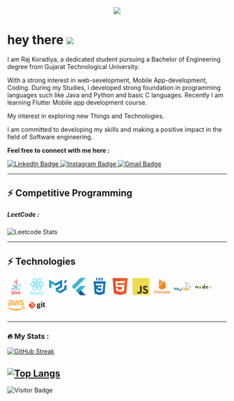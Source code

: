 
<div id="header" align="center">
  <img src="https://media.giphy.com/media/jdPMeyv9rn0hZHh8n9/giphy.gif" width="500"/>
</div>

<h1>
  hey there
  <img src="https://media.giphy.com/media/hvRJCLFzcasrR4ia7z/giphy.gif" width="30px"/>
</h1>

I am Raj Koradiya, a dedicated student pursuing a Bachelor of Engineering degree from Gujarat Technological University.

With a strong interest in web-sevelopment, Mobile App-development, Coding.
During my Studies, i developed strong foundation in programming languages such like Java and Python and basic C languages.
Recently I am learning Flutter Mobile app development course.

My interest in exploring new Things and Technologies.

 I am committed to developing my skills and making a positive impact in the field of Software engineering.

**Feel free to connect with me here :**

<div id="badges">
  <a href="https://www.linkedin.com/in/rajkoradiya/">
    <img src="https://img.shields.io/badge/RajKoradiya-blue?style=for-the-badge&logo=linkedin&logoColor=white" alt="LinkedIn Badge"/>
  </a>
  <a href="https://www.instagram.com/rajkoradiya03/">
    <img src="https://img.shields.io/badge/rajkoradiya03-ff69b4?style=for-the-badge&logo=instagram&logoColor=white" alt="Instagram Badge"/>
  </a>
  <a href="mailto: rajkoradiya003@gmail.com">
    <img src="https://img.shields.io/badge/rajkoradiya003@gmail.com-orange?style=for-the-badge&logo=Gmail&logoColor=white" alt="Gmail Badge"/>
  </a>
</div>

---


## ⚡ Competitive Programming

##### LeetCode :
![Leetcode Stats](https://leetcard.jacoblin.cool/RajKoradiya)

---


## ⚡ Technologies

<div>
  <img src="https://github.com/devicons/devicon/blob/master/icons/java/java-original-wordmark.svg" title="Java" alt="Java" width="40" height="40"/>&nbsp;
  <img src="https://github.com/devicons/devicon/blob/master/icons/react/react-original-wordmark.svg" title="React" alt="React" width="40" height="40"/>&nbsp;
  <img src="https://github.com/devicons/devicon/blob/master/icons/materialui/materialui-original.svg" title="Material UI" alt="Material UI" width="40" height="40"/>&nbsp;
  <img src="https://github.com/devicons/devicon/blob/master/icons/flutter/flutter-original.svg" title="Flutter" alt="Flutter" width="40" height="40"/>&nbsp;
  <img src="https://github.com/devicons/devicon/blob/master/icons/css3/css3-plain-wordmark.svg"  title="CSS3" alt="CSS" width="40" height="40"/>&nbsp;
  <img src="https://github.com/devicons/devicon/blob/master/icons/html5/html5-original.svg" title="HTML5" alt="HTML" width="40" height="40"/>&nbsp;
  <img src="https://github.com/devicons/devicon/blob/master/icons/javascript/javascript-original.svg" title="JavaScript" alt="JavaScript" width="40" height="40"/>&nbsp;
  <img src="https://github.com/devicons/devicon/blob/master/icons/firebase/firebase-plain-wordmark.svg" title="Firebase" alt="Firebase" width="40" height="40"/>&nbsp;
  <img src="https://github.com/devicons/devicon/blob/master/icons/mysql/mysql-original-wordmark.svg" title="MySQL"  alt="MySQL" width="40" height="40"/>&nbsp;
  <img src="https://github.com/devicons/devicon/blob/master/icons/nodejs/nodejs-original-wordmark.svg" title="NodeJS" alt="NodeJS" width="40" height="40"/>&nbsp;
  <img src="https://github.com/devicons/devicon/blob/master/icons/amazonwebservices/amazonwebservices-plain-wordmark.svg" title="AWS" alt="AWS" width="40" height="40"/>&nbsp;
  <img src="https://github.com/devicons/devicon/blob/master/icons/git/git-original-wordmark.svg" title="Git" **alt="Git" width="40" height="40"/>
</div>


---

### :fire: My Stats :

[![GitHub Streak](http://github-readme-streak-stats.herokuapp.com?user=RajKoradiya&theme=dark&background=000000)](https://git.io/streak-stats)

[![Top Langs](https://github-readme-stats.vercel.app/api/top-langs/?username=RajKoradiya&layout=compact&theme=vision-friendly-dark)](https://github.com/anuraghazra/github-readme-stats)
--
![Visitor Badge](https://visitor-badge.laobi.icu/badge?page_id=RajKoradiya.RajKoradiya)
